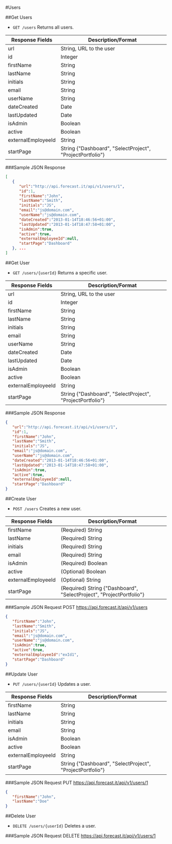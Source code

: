 #Users

##Get Users

* `GET /users` Returns all users.

|Response Fields | Description/Format|
|------------ | -------------|
|url | String, URL to the user|
|id | Integer|
|firstName | String|
|lastName | String|
|initials | String|
|email | String|
|userName | String|
|dateCreated | Date| 
|lastUpdated | Date|
|isAdmin | Boolean|
|active | Boolean|
|externalEmployeeId | String|
|startPage | String {"Dashboard", "SelectProject", "ProjectPortfolio"}|

###Sample JSON Response
```json
[
   {
      "url":"http://api.forecast.it/api/v1/users/1",
      "id":1,
      "firstName":"John",
      "lastName":"Smith",
      "initials":"JS",
      "email":"js@domain.com",
      "userName":"js@domain.com",
      "dateCreated":"2013-01-14T18:46:56+01:00",
      "lastUpdated":"2013-01-14T18:47:58+01:00",
      "isAdmin":true,
      "active":true,
      "externalEmployeeId":null,
      "startPage":"Dashboard"
   }, ...
]
```

##Get User

* `GET /users/{userId}` Returns a specific user.

|Response Fields | Description/Format|
|------------ | -------------|
|url | String, URL to the user|
|id | Integer|
|firstName | String|
|lastName | String|
|initials | String|
|email | String|
|userName | String|
|dateCreated | Date|
|lastUpdated | Date|
|isAdmin | Boolean|
|active | Boolean|
|externalEmployeeId | String|
|startPage | String {"Dashboard", "SelectProject", "ProjectPortfolio"}|

###Sample JSON Response
```json
{
   "url":"http://api.forecast.it/api/v1/users/1",
   "id":1,
   "firstName":"John",
   "lastName":"Smith",
   "initials":"JS",
   "email":"js@domain.com",
   "userName":"js@domain.com",
   "dateCreated":"2013-01-14T18:46:56+01:00",
   "lastUpdated":"2013-01-14T18:47:58+01:00",
   "isAdmin":true,
   "active":true,
   "externalEmployeeId":null,
   "startPage":"Dashboard"
}
```

##Create User

* `POST /users` Creates a new user.

|Response Fields | Description/Format|
|------------ | -------------|
|firstName | (Required) String|
|lastName | (Required) String|
|initials | (Required) String|
|email | (Required) String|
|isAdmin | (Required) Boolean|
|active | (Optional) Boolean|
|externalEmployeeId | (Optional) String|
|startPage | (Required) String {"Dashboard", "SelectProject", "ProjectPortfolio"}|

###Sample JSON Request
POST https://api.forecast.it/api/v1/users

```json
{
   "firstName":"John",
   "lastName":"Smith",
   "initials":"JS",
   "email":"js@domain.com",
   "userName":"js@domain.com",
   "isAdmin":true,
   "active":true,
   "externalEmployeeId":"exId1",
   "startPage":"Dashboard"
}
```

##Update User

* `PUT /users/{userId}` Updates a user.

|Response Fields | Description/Format|
|------------ | -------------|
|firstName | String|
|lastName | String|
|initials | String|
|email | String|
|isAdmin | Boolean|
|active | Boolean|
|externalEmployeeId | String|
|startPage | String {"Dashboard", "SelectProject", "ProjectPortfolio"}|

###Sample JSON Request
PUT https://api.forecast.it/api/v1/users/1

```json
{
   "firstName":"John",
   "lastName":"Doe"
}
```

##Delete User

* `DELETE /users/{userId}` Deletes a user.

###Sample JSON Request
DELETE https://api.forecast.it/api/v1/users/1
